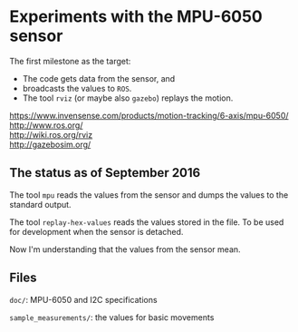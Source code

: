 # Experiments with the MPU-6050 sensor

The first milestone as the target:

* The code gets data from the sensor, and
* broadcasts the values to `ROS`.
* The tool `rviz` (or maybe also `gazebo`) replays the motion.

https://www.invensense.com/products/motion-tracking/6-axis/mpu-6050/
<br />
http://www.ros.org/
<br />
http://wiki.ros.org/rviz
<br />
http://gazebosim.org/

## The status as of September 2016

The tool `mpu` reads the values from the sensor and dumps the values to the standard output.

The tool `replay-hex-values` reads the values stored in the file. To be used for development when the sensor is detached.

Now I'm understanding that the values from the sensor mean.

## Files

`doc/`: MPU-6050 and I2C specifications

`sample_measurements/`: the values for basic movements
